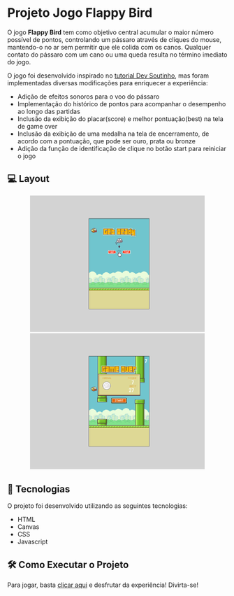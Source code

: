 # Projeto Jogo Flappy Bird
O jogo <b>Flappy Bird</b> tem como objetivo central acumular o maior número possível de pontos, 
controlando um pássaro através de cliques do mouse, mantendo-o no ar sem permitir que ele colida com os canos. 
Qualquer contato do pássaro com um cano ou uma queda resulta no término imediato do jogo.

O jogo foi desenvolvido inspirado no [tutorial Dev Soutinho](https://youtu.be/jOAU81jdi-c?si=Wu3JfVOwwkIHCDgm), mas foram implementadas diversas
modificações para enriquecer a experiência:
- Adição de efeitos sonoros para o voo do pássaro
- Implementação do histórico de pontos para acompanhar o desempenho ao longo das partidas
- Inclusão da exibição do placar(score) e melhor pontuação(best) na tela de game over
- Inclusão da exibição de uma medalha na tela de encerramento, de acordo com a pontuação, que pode ser ouro, prata ou bronze
- Adição da função de identificação de clique no botão start para reiniciar o jogo
  
## 💻 Layout  

<p align="center">
  <img alt="Projeto Jogo Flappy Bird" title="Jogo Flappy Bird" src="img/tela-inicial.png" width="400px">
  <img alt="Projeto Jogo Flappy Bird" title="Jogo Flappy Bird" src="img/tela-game-over.png" width="400px">
</p>
    
## 🔧 Tecnologias

O projeto foi desenvolvido utilizando as seguintes tecnologias:
- HTML
- Canvas
- CSS
- Javascript

## 🛠️ Como Executar o Projeto

Para jogar, basta [clicar aqui](https://jogo-flappy-bird-six.vercel.app/) e desfrutar da experiência!
Divirta-se!
